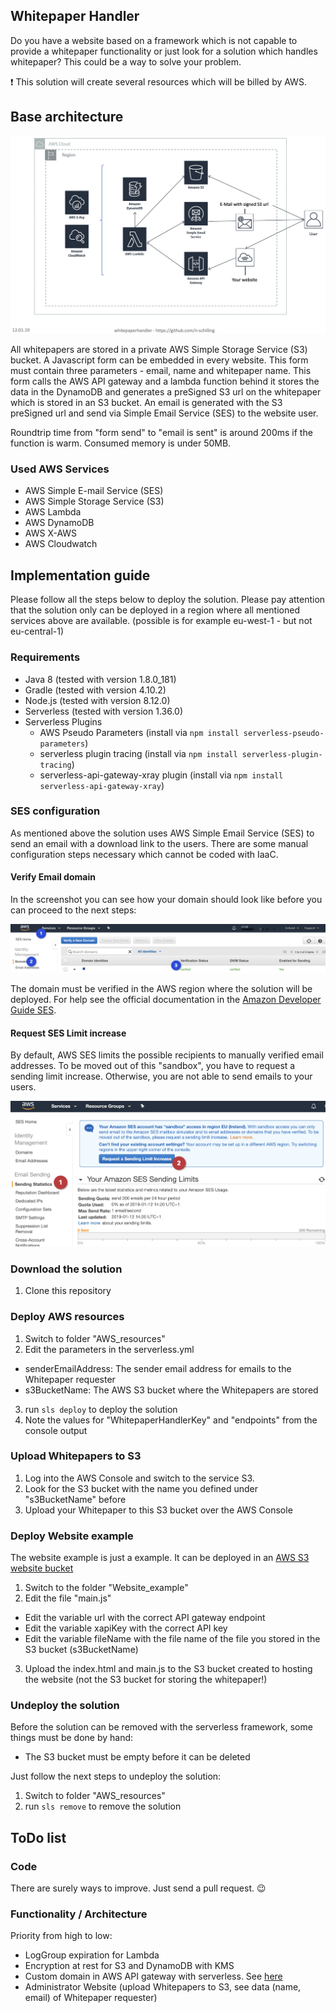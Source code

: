 Whitepaper Handler
----

Do you have a website based on a framework which is not capable to provide a whitepaper functionality or just look for a solution which handles whitepaper? This could be a way to solve your problem.

:exclamation: This solution will create several resources which will be billed by AWS.

## Base architecture

![alt text](/images/whitepaperhandler_architecture.png "Whitepaper Handler architecture")

All whitepapers are stored in a private AWS Simple Storage Service (S3) bucket. A Javascript form can be embedded in every website. This form must contain three parameters - email, name and whitepaper name. This form calls the AWS API gateway and a lambda function behind it stores the data in the DynamoDB and generates a preSigned S3 url on the whitepaper which is stored in an S3 bucket. An email is generated with the S3 preSigned url and send via Simple Email Service (SES) to the website user.

Roundtrip time from "form send" to "email is sent" is around 200ms if the function is warm. Consumed memory is under 50MB.

### Used AWS Services

* AWS Simple E-mail Service (SES)
* AWS Simple Storage Service (S3)
* AWS Lambda
* AWS DynamoDB
* AWS X-AWS
* AWS Cloudwatch

## Implementation guide

Please follow all the steps below to deploy the solution. Please pay attention that the solution only can be deployed in a region where all mentioned services above are available. (possible is for example eu-west-1 - but not eu-central-1)

### Requirements

* Java 8 (tested with version 1.8.0_181)
* Gradle (tested with version 4.10.2)
* Node.js (tested with version 8.12.0)
* Serverless (tested with version 1.36.0)
* Serverless Plugins
  * AWS Pseudo Parameters (install via ```npm install serverless-pseudo-parameters```)
  * serverless plugin tracing (install via ```npm install serverless-plugin-tracing```)
  * serverless-api-gateway-xray plugin (install via ```npm install serverless-api-gateway-xray```)

### SES configuration

As mentioned above the solution uses AWS Simple Email Service (SES) to send an email with a download link to the users. There are some manual configuration steps necessary which cannot be coded with IaaC.

#### Verify Email domain
In the screenshot you can see how your domain should look like before you can proceed to the next steps:

![alt text](/images/SES_domain_verified.png "AWS SES domain verification")

The domain must be verified in the AWS region where the solution will be deployed. For help see the official documentation in the [Amazon Developer Guide SES](https://docs.aws.amazon.com/de_de/ses/latest/DeveloperGuide/verify-domains.html "Amazon Developer Guide SES").

#### Request SES Limit increase

By default, AWS SES limits the possible recipients to manually verified email addresses. To be moved out of this "sandbox", you have to request a sending limit increase. Otherwise, you are not able to send emails to your users.

![alt text](/images/SES_limit_increase.png "AWS SES limit increase")


### Download the solution

1. Clone this repository

### Deploy AWS resources

1. Switch to folder "AWS_resources"
2. Edit the parameters in the serverless.yml
  * senderEmailAddress: The sender email address for emails to the Whitepaper requester
  * s3BucketName: The AWS S3 bucket where the Whitepapers are stored
3. run ```sls deploy``` to deploy the solution
4. Note the values for "WhitepaperHandlerKey" and "endpoints" from the console output

### Upload Whitepapers to S3

1. Log into the AWS Console and switch to the service S3.
2. Look for the S3 bucket with the name you defined under "s3BucketName" before
3. Upload your Whitepaper to this S3 bucket over the AWS Console

### Deploy Website example

The website example is just a example. It can be deployed in an [AWS S3 website bucket](https://docs.aws.amazon.com/AmazonS3/latest/dev/WebsiteHosting.html "AWS S3 website bucket")

1. Switch to the folder "Website_example"
2. Edit the file "main.js"
  * Edit the variable url with the correct API gateway endpoint
  * Edit the variable xapiKey with the correct API key
  * Edit the variable fileName with the file name of the file you stored in the S3 bucket (s3BucketName)
3. Upload the index.html and main.js to the S3 bucket created to hosting the website (not the S3 bucket for storing the whitepaper!)

### Undeploy the solution

Before the solution can be removed with the serverless framework, some things must be done by hand:

* The S3 bucket must be empty before it can be deleted

Just follow the next steps to undeploy the solution:

1. Switch to folder "AWS_resources"
2. run ```sls remove``` to remove the solution

## ToDo list

### Code

There are surely ways to improve. Just send a pull request. :wink:

### Functionality / Architecture

Priority from high to low:

* LogGroup expiration for Lambda
* Encryption at rest for S3 and DynamoDB with KMS
* Custom domain in AWS API gateway with serverless. See [here](https://serverless.com/blog/serverless-api-gateway-domain/ "Serverless How to") 
* Administrator Website (upload Whitepapers to S3, see data (name, email) of Whitepaper requester)
